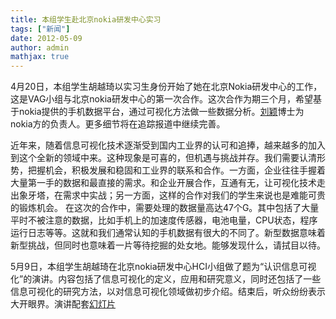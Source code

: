 ```yaml
---
title: 本组学生赴北京nokia研发中心实习
tags: ["新闻"]
date: 2012-05-09
author: admin
mathjax: true
---
```


4月20日，本组学生胡越琦以实习生身份开始了她在北京Nokia研发中心的工作，这是VAG小组与北京nokia研发中心的第一次合作。这次合作为期三个月，希望基于nokia提供的手机数据平台，通过可视化方法做一些数据分析。[刘颖](http://cn.linkedin.com/in/yingyliu)博士为nokia方的负责人。更多细节将在追踪报道中继续完善。

近年来，随着信息可视化技术逐渐受到国内工业界的认可和追捧，越来越多的加入到这个全新的领域中来。这种现象是可喜的，但机遇与挑战并存。我们需要认清形势，把握机会，积极发展和稳固和工业界的联系和合作。一方面，企业往往手握着大量第一手的数据和最直接的需求。和企业开展合作，互通有无，让可视化技术走出象牙塔，在需求中实战；另一方面，这样的合作对我们的学生来说也是难能可贵的锻炼机会。 在这次的合作中，需要处理的数据量高达47个G。其中包括了大量平时不被注意的数据，比如手机上的加速度传感器，电池电量，CPU状态，程序运行日志等等。这就和我们通常认知的手机数据有很大的不同了。新型数据意味着新型挑战，但同时也意味着一片等待挖掘的处女地。能够发现什么，请拭目以待。

5月9日，本组学生胡越琦在北京nokia研发中心HCI小组做了题为“认识信息可视化”的演讲。内容包括了信息可视化的定义，应用和研究意义，同时还包括了一些信息可视化的研究方法，以对信息可视化领域做初步介绍。结束后，听众纷纷表示大开眼界。演讲配套[幻灯片](http://www.cad.zju.edu.cn/home/chenwei/vag/hyq/vis.pptx)

